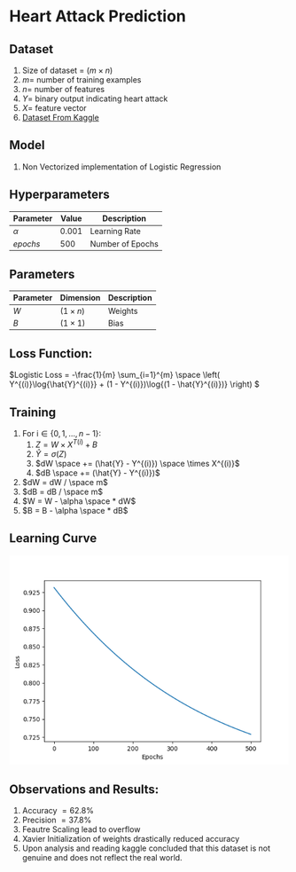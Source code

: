 # Heart Attack Prediction

## Dataset

1. Size of dataset = $(m \times n)$
2. $m =$ number of training examples
3. $n =$ number of features
4. $Y =$ binary output indicating heart attack
5. $X =$ feature vector
6. [Dataset From Kaggle](https://www.kaggle.com/datasets/iamsouravbanerjee/heart-attack-prediction-dataset)
   
## Model

1. Non Vectorized implementation of Logistic Regression

## Hyperparameters

| Parameter | Value | Description |
|-----------|-------|-------------|
| $\alpha$  | 0.001  | Learning Rate |
| $epochs$  | 500  | Number of Epochs |

## Parameters

| Parameter | Dimension    | Description |
|-----------|--------------|-------------|
| $W$     | $(1 \times n)$   | Weights |
| $B$       | $(1 \times 1)$   | Bias |

## Loss Function:

$Logistic Loss = -\frac{1}{m} \sum_{i=1}^{m} \space \left( Y^{(i)}\log{\hat{Y}^{(i)}} + (1 - Y^{(i)})\log{(1 - \hat{Y}^{(i)})} \right)
$ 

## Training

1. For $\text{i} \in \{0, 1, \ldots, n - 1\}$:
   1. $Z = W \times X^{T(i)} + B$
   2. $\hat{Y} = \sigma(Z)$
   3. $dW \space += (\hat{Y} - Y^{(i)}) \space \times X^{(i)}$
   4. $dB \space += (\hat{Y} - Y^{(i)})$
2. $dW = dW / \space m$
3. $dB = dB / \space m$
4. $W = W - \alpha \space * dW$
5. $B = B - \alpha \space * dB$

## Learning Curve
![Learning Curve](Loss_vs_Epochs.png)

## Observations and Results:
1. Accuracy $= 62.8$%
2. Precision $= 37.8$%
3. Feautre Scaling lead to overflow
4. Xavier Initialization of weights drastically reduced accuracy
5. Upon analysis and reading kaggle concluded that this dataset is not genuine and does not reflect the real world.